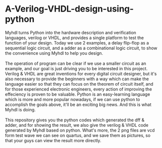 # A-Verilog-VHDL-design-using-python

Myhdl turns Python into the hardware description and verification languages, verilog or VHDL, and provides a single platform to test the function of your design. Today we use 2 examples, a delay flip-flop as a sequential logic circuit, and a adder as a combinational logic circuit, to show the convenience using Myhdl to help you design.<br> 
<br>
The operation of program can be clear if we use a smaller circuit as an example, and our goal is just driving you to be interested in this project. Verilog & VHDL are great inventions for every digital circuit designer, but it's also necessary to provide the beginners with a way which can make the language easier so that they can focus on the theorem of circuit itself, and for those experienced electronic engineers, every action of improving the effeciency is proven to be valuable. Python is an easy-learning language which is more and more popular nowadays, if we can use python to accomplish the goals above, it'll be an exciting big news. And this is what Myhdl is doing.<br>
<br>
This repository gives you the python codes which generated the dff & adder, and for showing the result, we also give the verilog & VHDL code generated by Myhdl based on python. What's more, the 2 png files are vcd form test wave we can see on quartus, and we save them as pictures, so that your guys can view the result more directly.<br>
